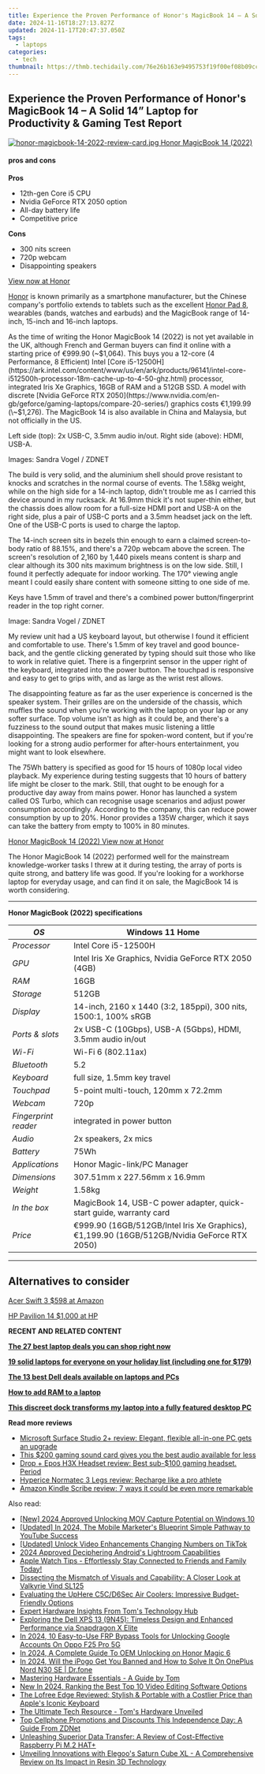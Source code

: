 ```yaml
---
title: Experience the Proven Performance of Honor's MagicBook 14 – A Solid 14” Laptop for Productivity & Gaming Test Report
date: 2024-11-16T18:27:13.827Z
updated: 2024-11-17T20:47:37.050Z
tags:
  - laptops
categories:
  - tech
thumbnail: https://thmb.techidaily.com/76e26b163e9495753f19f00ef08b09cc2666b4e5eaf0daac99a2adb1ba5e0f35.jpg
---
```


## Experience the Proven Performance of Honor's MagicBook 14 – A Solid 14” Laptop for Productivity & Gaming  Test Report

[![honor-magicbook-14-2022-review-card.jpg](https://www.zdnet.com/a/img/2022/12/16/0c4e330f-c4f2-42e7-8769-a129728b21a3/honor-magicbook-14-2022-review-card.jpg) Honor MagicBook 14 (2022)](https://www.hihonor.com/fr/laptops/honor-magicbook-14-2022/buy/) 

#### pros and cons

**Pros** 
* 12th-gen Core i5 CPU
* Nvidia GeForce RTX 2050 option
* All-day battery life
* Competitive price

**Cons** 
* 300 nits screen
* 720p webcam
* Disappointing speakers

[View now at Honor](https://www.hihonor.com/fr/laptops/honor-magicbook-14-2022/buy/)

[Honor](https://www.hihonor.com/global/) is known primarily as a smartphone manufacturer, but the Chinese company's portfolio extends to tablets such as the excellent [Honor Pad 8](https://www.zdnet.com/article/honor-pad-8-review/), wearables (bands, watches and earbuds) and the MagicBook range of 14-inch, 15-inch and 16-inch laptops. 

As the time of writing the Honor MagicBook 14 (2022) is not yet available in the UK, although French and German buyers can find it online with a starting price of €999.90 (\~$1,064). This buys you a 12-core (4 Performance, 8 Efficient) Intel [Core i5-12500H](https://ark.intel.com/content/www/us/en/ark/products/96141/intel-core-i512500h-processor-18m-cache-up-to-4-50-ghz.html) processor, integrated Iris Xe Graphics, 16GB of RAM and a 512GB SSD. A model with discrete [Nvidia GeForce RTX 2050](https://www.nvidia.com/en-gb/geforce/gaming-laptops/compare-20-series/) graphics costs €1,199.99 (\~$1,276). The MagicBook 14 is also available in China and Malaysia, but not officially in the US. 

Left side (top): 2x USB-C, 3.5mm audio in/out. Right side (above): HDMI, USB-A.

Images: Sandra Vogel / ZDNET

The build is very solid, and the aluminium shell should prove resistant to knocks and scratches in the normal course of events. The 1.58kg weight, while on the high side for a 14-inch laptop, didn't trouble me as I carried this device around in my rucksack. At 16.9mm thick it's not super-thin either, but the chassis does allow room for a full-size HDMI port and USB-A on the right side, plus a pair of USB-C ports and a 3.5mm headset jack on the left. One of the USB-C ports is used to charge the laptop. 

The 14-inch screen sits in bezels thin enough to earn a claimed screen-to-body ratio of 88.15%, and there's a 720p webcam above the screen. The screen's resolution of 2,160 by 1,440 pixels means content is sharp and clear although its 300 nits maximum brightness is on the low side. Still, I found it perfectly adequate for indoor working. The 170° viewing angle meant I could easily share content with someone sitting to one side of me. 

Keys have 1.5mm of travel and there's a combined power button/fingerprint reader in the top right corner.

Image: Sandra Vogel / ZDNET

My review unit had a US keyboard layout, but otherwise I found it efficient and comfortable to use. There's 1.5mm of key travel and good bounce-back, and the gentle clicking generated by typing should suit those who like to work in relative quiet. There is a fingerprint sensor in the upper right of the keyboard, integrated into the power button. The touchpad is responsive and easy to get to grips with, and as large as the wrist rest allows. 

The disappointing feature as far as the user experience is concerned is the speaker system. Their grilles are on the underside of the chassis, which muffles the sound when you're working with the laptop on your lap or any softer surface. Top volume isn't as high as it could be, and there's a fuzziness to the sound output that makes music listening a little disappointing. The speakers are fine for spoken-word content, but if you're looking for a strong audio performer for after-hours entertainment, you might want to look elsewhere. 

The 75Wh battery is specified as good for 15 hours of 1080p local video playback. My experience during testing suggests that 10 hours of battery life might be closer to the mark. Still, that ought to be enough for a productive day away from mains power. Honor has launched a system called OS Turbo, which can recognise usage scenarios and adjust power consumption accordingly. According to the company, this can reduce power consumption by up to 20%. Honor provides a 135W charger, which it says can take the battery from empty to 100% in 80 minutes.

[Honor MagicBook 14 (2022) View now at Honor](https://www.hihonor.com/fr/laptops/honor-magicbook-14-2022/buy/)

The Honor MagicBook 14 (2022) performed well for the mainstream knowledge-worker tasks I threw at it during testing, the array of ports is quite strong, and battery life was good. If you're looking for a workhorse laptop for everyday usage, and can find it on sale, the MagicBook 14 is worth considering. 

---

**Honor MagicBook (2022) specifications**

| _OS_                 | Windows 11 Home                                                                             |
| -------------------- | ------------------------------------------------------------------------------------------- |
| _Processor_          | Intel Core i5-12500H                                                                        |
| _GPU_                | Intel Iris Xe Graphics, Nvidia GeForce RTX 2050 (4GB)                                       |
| _RAM_                | 16GB                                                                                        |
| _Storage_            | 512GB                                                                                       |
| _Display_            | 14-inch, 2160 x 1440 (3:2, 185ppi), 300 nits, 1500:1, 100% sRGB                             |
| _Ports & slots_      | 2x USB-C (10Gbps), USB-A (5Gbps), HDMI, 3.5mm audio in/out                                  |
| _Wi-Fi_              | Wi-Fi 6 (802.11ax)                                                                          |
| _Bluetooth_          | 5.2                                                                                         |
| _Keyboard_           | full size, 1.5mm key travel                                                                 |
| _Touchpad_           | 5-point multi-touch, 120mm x 72.2mm                                                         |
| _Webcam_             | 720p                                                                                        |
| _Fingerprint reader_ | integrated in power button                                                                  |
| _Audio_              | 2x speakers, 2x mics                                                                        |
| _Battery_            | 75Wh                                                                                        |
| _Applications_       | Honor Magic-link/PC Manager                                                                 |
| _Dimensions_         | 307.51mm x 227.56mm x 16.9mm                                                                |
| _Weight_             | 1.58kg                                                                                      |
| _In the box_         | MagicBook 14, USB-C power adapter, quick-start guide, warranty card                         |
| _Price_              | €999.90 (16GB/512GB/Intel Iris Xe Graphics), €1,199.90 (16GB/512GB/Nvidia GeForce RTX 2050) |

---

##  Alternatives to consider

[Acer Swift 3 $598 at Amazon](https://buy.geni.us/Proxy.ashx?TSID=368250&GR%5FURL=https%3A%2F%2Fwww.amazon.com%2Fdp%2FB08YD1JLJF%3Ftag%3Dzd-buy-button-20%26ascsubtag%3D%5F%5FCOM%5FCLICK%5FID%5F%5F%7C39f0ab6a-9564-4e6a-a5c4-97448f67223c%7Cdtp&dtb=1)

[HP Pavilion 14 $1,000 at HP](https://www.tkqlhce.com/click-9041660-15850793?url=https%3A%2F%2Fwww.hp.com%2Fus-en%2Fshop%2Fpdp%2Fhp-pavilion-plus-laptop-14-eh0097nr&sid=zd-%5F%5FCOM%5FCLICK%5FID%5F%5F-dtp)

**RECENT AND RELATED CONTENT**

[**The 27 best laptop deals you can shop right now**](https://www.zdnet.com/article/laptop-deals/)

[**19 solid laptops for everyone on your holiday list (including one for $179)**](https://www.zdnet.com/article/laptop-gift-guide/)

[**The 13 best Dell deals available on laptops and PCs**](https://www.zdnet.com/article/dell-deals/)

[**How to add RAM to a laptop**](https://www.zdnet.com/article/how-to-add-ram-to-a-laptop/)

[**This discreet dock transforms my laptop into a fully featured desktop PC**](https://www.zdnet.com/article/this-discreet-dock-transforms-my-laptop-into-a-fully-featured-desktop-pc/)

**Read more reviews**

* [Microsoft Surface Studio 2+ review: Elegant, flexible all-in-one PC gets an upgrade](https://www.zdnet.com/article/microsoft-surface-studio-2-review/)
* [This $200 gaming sound card gives you the best audio available for less](https://www.zdnet.com/article/epos-gsx-1000-2nd-edition-review/)
* [Drop + Epos H3X Headset review: Best sub-$100 gaming headset. Period](https://www.zdnet.com/article/drop-epos-h3x-gaming-headset-review/)
* [Hyperice Normatec 3 Legs review: Recharge like a pro athlete](https://www.zdnet.com/article/hyperice-normatec-3-legs-review/)
* [Amazon Kindle Scribe review: 7 ways it could be even more remarkable](https://www.zdnet.com/article/amazon-kindle-scribe-review/)

<ins class="adsbygoogle"
     style="display:block"
     data-ad-format="autorelaxed"
     data-ad-client="ca-pub-7571918770474297"
     data-ad-slot="1223367746"></ins>

<ins class="adsbygoogle"
     style="display:block"
     data-ad-client="ca-pub-7571918770474297"
     data-ad-slot="8358498916"
     data-ad-format="auto"
     data-full-width-responsive="true"></ins>

<span class="atpl-alsoreadstyle">Also read:</span>
<div><ul>
<li><a href="https://screen-video-capture.techidaily.com/new-2024-approved-unlocking-mov-capture-potential-on-windows-10/"><u>[New] 2024 Approved Unlocking MOV Capture Potential on Windows 10</u></a></li>
<li><a href="https://youtube-zero.techidaily.com/ed-in-2024-the-mobile-marketers-blueprint-simple-pathway-to-youtube-success/"><u>[Updated] In 2024, The Mobile Marketer's Blueprint Simple Pathway to YouTube Success</u></a></li>
<li><a href="https://fox-blue.techidaily.com/updated-unlock-video-enhancements-changing-numbers-on-tiktok/"><u>[Updated] Unlock Video Enhancements Changing Numbers on TikTok</u></a></li>
<li><a href="https://fox-direct.techidaily.com/2024-approved-deciphering-androids-lightroom-capabilities/"><u>2024 Approved Deciphering Android's Lightroom Capabilities</u></a></li>
<li><a href="https://technical-tips.techidaily.com/apple-watch-tips-effortlessly-stay-connected-to-friends-and-family-today/"><u>Apple Watch Tips - Effortlessly Stay Connected to Friends and Family Today!</u></a></li>
<li><a href="https://hardware-reviews.techidaily.com/dissecting-the-mismatch-of-visuals-and-capability-a-closer-look-at-valkyrie-vind-sl125/"><u>Dissecting the Mismatch of Visuals and Capability: A Closer Look at Valkyrie Vind SL125</u></a></li>
<li><a href="https://hardware-reviews.techidaily.com/evaluating-the-uphere-c5cd6sec-air-coolers-impressive-budget-friendly-options/"><u>Evaluating the UpHere C5C/D6Sec Air Coolers: Impressive Budget-Friendly Options</u></a></li>
<li><a href="https://hardware-reviews.techidaily.com/expert-hardware-insights-from-toms-technology-hub/"><u>Expert Hardware Insights From Tom's Technology Hub</u></a></li>
<li><a href="https://hardware-reviews.techidaily.com/exploring-the-dell-xps-13-9n45-timeless-design-and-enhanced-performance-via-snapdragon-x-elite/"><u>Exploring the Dell XPS 13 (9N45): Timeless Design and Enhanced Performance via Snapdragon X Elite</u></a></li>
<li><a href="https://android-unlock.techidaily.com/in-2024-10-easy-to-use-frp-bypass-tools-for-unlocking-google-accounts-on-oppo-f25-pro-5g-by-drfone-android/"><u>In 2024, 10 Easy-to-Use FRP Bypass Tools for Unlocking Google Accounts On Oppo F25 Pro 5G</u></a></li>
<li><a href="https://unlock-android.techidaily.com/in-2024-a-complete-guide-to-oem-unlocking-on-honor-magic-6-by-drfone-android/"><u>In 2024, A Complete Guide To OEM Unlocking on Honor Magic 6</u></a></li>
<li><a href="https://phone-solutions.techidaily.com/in-2024-will-the-ipogo-get-you-banned-and-how-to-solve-it-on-oneplus-nord-n30-se-drfone-by-drfone-virtual-android/"><u>In 2024, Will the iPogo Get You Banned and How to Solve It On OnePlus Nord N30 SE | Dr.fone</u></a></li>
<li><a href="https://hardware-reviews.techidaily.com/mastering-hardware-essentials-a-guide-by-tom/"><u>Mastering Hardware Essentials - A Guide by Tom</u></a></li>
<li><a href="https://video-ai-editor.techidaily.com/new-in-2024-ranking-the-best-top-10-video-editing-software-options/"><u>New In 2024, Ranking the Best Top 10 Video Editing Software Options</u></a></li>
<li><a href="https://hardware-reviews.techidaily.com/the-lofree-edge-reviewed-stylish-and-portable-with-a-costlier-price-than-apples-iconic-keyboard/"><u>The Lofree Edge Reviewed: Stylish & Portable with a Costlier Price than Apple's Iconic Keyboard</u></a></li>
<li><a href="https://hardware-reviews.techidaily.com/the-ultimate-tech-resource-toms-hardware-unveiled/"><u>The Ultimate Tech Resource - Tom's Hardware Unveiled</u></a></li>
<li><a href="https://tech-haven.techidaily.com/top-cellphone-promotions-and-discounts-this-independence-day-a-guide-from-zdnet/"><u>Top Cellphone Promotions and Discounts This Independence Day: A Guide From ZDNet</u></a></li>
<li><a href="https://hardware-reviews.techidaily.com/unleashing-superior-data-transfer-a-review-of-cost-effective-raspberry-pi-m2-hatplus/"><u>Unleashing Superior Data Transfer: A Review of Cost-Effective Raspberry Pi M.2 HAT+</u></a></li>
<li><a href="https://hardware-reviews.techidaily.com/unveiling-innovations-with-elegoos-saturn-cube-xl-a-comprehensive-review-on-its-impact-in-resin-3d-technology/"><u>Unveiling Innovations with Elegoo's Saturn Cube XL - A Comprehensive Review on Its Impact in Resin 3D Technology</u></a></li>
</ul></div>

<!-- affiliate ads begin -->
<span id="1531879">
					<video width="864" height="1536" style="cursor:pointer"
           poster="//a.impactradius-go.com/display-clicktoplayimage/1531879.png"
           onclick="if(!this.playClicked){this.play();this.setAttribute('controls',true);this.playClicked=true;}">
	   <source src="//a.impactradius-go.com/display-ad/16446-1531879">
	   <img src="//a.impactradius-go.com/display-clicktoplayimage/1531879.png" style="border: none; height: 100%; width: 100%; object-fit: contain">
	</video>
	<div style="width:540px;text-align:center"><a href="javascript:window.open(decodeURIComponent('https%3A%2F%2Flaganoo.pxf.io%2Fc%2F5597632%2F1531879%2F16446'), '_blank');void(0);">Click here</a></div>
</span>
<img height="0" width="0" src="https://imp.pxf.io/i/5597632/1531879/16446" style="position:absolute;visibility:hidden;" border="0" />
<!-- affiliate ads end -->


